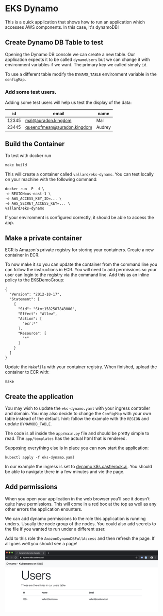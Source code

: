 # EKS Dynamo 

This is a quick application that shows how to run an application which accesses AWS components.  In this case, it's dynamoDB!

## Create Dynamo DB Table to test

Opening the Dynamo DB console we can create a new table. Our application expects it to be called `dynamoUsers` but we can change it with environment variables if we want.  The primary key we called simply `id`.

To use a different table modify the `DYNAMO_TABLE` environment variable in the `configMap`. 

### Add some test users.

Adding some test users will help us test the display of the data:

| id | email | name |
|----|-------|----------|
| 12345 | mal@auradon.kingdom  | Mal |
| 23445 | queenofmean@auradon.kingdom | Audrey |
 
  
## Build the Container

To test with docker run

```
make build
```

This will create a container called `vallard/eks-dynamo`.  You can test locally on your machine with the following command: 

```
docker run -P -d \
-e REGION=us-east-1 \
-e AWS_ACCESS_KEY_ID=... \
-e AWS_SECRET_ACCESS_KEY=... \
vallard/eks-dynamo 
```

If your environment is configured correctly, it should be able to access the app. 

## Make a private container

ECR is Amazon's private registry for storing your containers.  Create a new container in ECR. 

To now make it so you can update the container from the command line you can follow the instructions in ECR.  You will need to add permissions so your user can login to the registry via the command line.  Add this as an inline policy to the EKSDemoGroup:

```
{
  "Version": "2012-10-17",
  "Statement": [
    {
      "Sid": "Stmt1582507843000",
      "Effect": "Allow",
      "Action": [
        "ecr:*"
      ],
      "Resource": [
        "*"
      ]
    }
  ]
}
```

Update the `Makefile` with your container registry.  When finished, upload the container to ECR with: 

```
make
```


## Create the application

You may wish to update the `eks-dynamo.yaml` with your ingress controller and domain. You may also decide to change the `ConfigMap` with your own table instead of the default.  hint: follow the example with the `REGION` and update `DYNAMODB_TABLE`.

The code is all inside the `app/main.py` file and should be pretty simple to read.  The `app/templates` has the actual html that is rendered. 

Supposing everything else is in place you can now start the application: 

```
kubectl apply -f eks-dynamo.yaml
```

In our example the ingress is set to [dynamo.k8s.castlerock.ai](dynamo.k8s.castlerock.ai).  You should be able to navigate there in a few minutes and vie the page. 

## Add permissions

When you open your application in the web browser you'll see it doesn't quite have permissions.  This will come in a red box at the top as well as any other errors the application enounters.  

We can add dynamo permissions to the role this application is running unders.  Usually the node group of the nodes.  You could also add secrets to the file if you wanted to run under a different user.  

Add to this role the `AmazonDynamoDBFullAccess` and then refresh the page.  If all goes well you should see a page!

![dynamo example](../../images/07-dynamo1.png)


